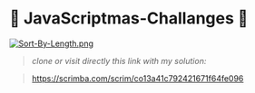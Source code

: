#  :christmas_tree: JavaScriptmas-Challanges  :christmas_tree: 
[![Sort-By-Length.png](https://i.postimg.cc/Ss9XJ3GF/Sort-By-Length.png)](https://postimg.cc/S2yQPZ5D)

> *clone or visit directly this link with my solution:*

> https://scrimba.com/scrim/co13a41c792421671f64fe096
